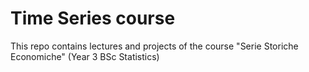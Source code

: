# Time Series course
This repo contains lectures and projects of the course "Serie Storiche Economiche" (Year 3 BSc Statistics)
